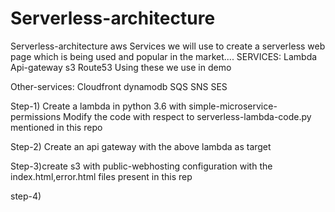 # Serverless-architecture
Serverless-architecture aws
Services we will use to create a serverless web page which is being used and popular in the market....
SERVICES:
Lambda
Api-gateway
s3
Route53
Using these we use in demo

Other-services:
Cloudfront
dynamodb
SQS
SNS
SES


Step-1)
Create a lambda in python 3.6 with simple-microservice-permissions
Modify the code with respect to serverless-lambda-code.py mentioned in this repo 

Step-2)
Create an api gateway with the above lambda as target

Step-3)create s3 with public-webhosting configuration with the index.html,error.html files present in this rep

step-4)
